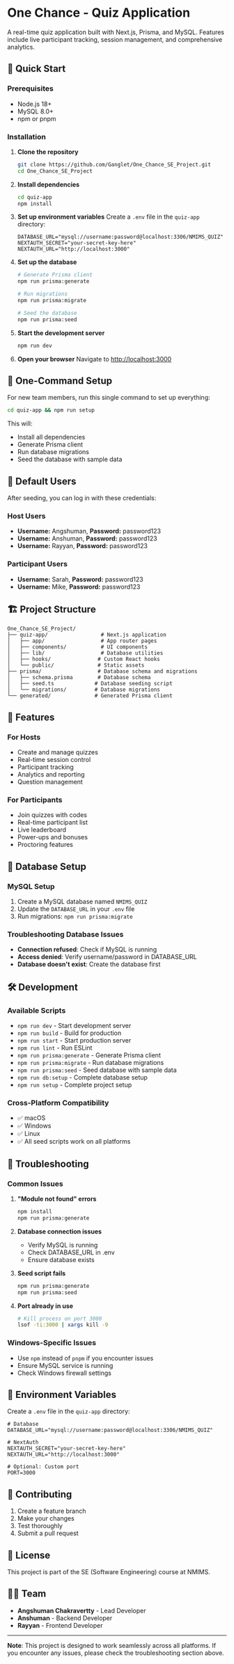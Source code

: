 # One Chance - Quiz Application

A real-time quiz application built with Next.js, Prisma, and MySQL. Features include live participant tracking, session management, and comprehensive analytics.

## 🚀 Quick Start

### Prerequisites
- Node.js 18+ 
- MySQL 8.0+
- npm or pnpm

### Installation

1. **Clone the repository**
   ```bash
   git clone https://github.com/Ganglet/One_Chance_SE_Project.git
   cd One_Chance_SE_Project
   ```

2. **Install dependencies**
   ```bash
   cd quiz-app
   npm install
   ```

3. **Set up environment variables**
   Create a `.env` file in the `quiz-app` directory:
   ```env
   DATABASE_URL="mysql://username:password@localhost:3306/NMIMS_QUIZ"
   NEXTAUTH_SECRET="your-secret-key-here"
   NEXTAUTH_URL="http://localhost:3000"
   ```

4. **Set up the database**
   ```bash
   # Generate Prisma client
   npm run prisma:generate
   
   # Run migrations
   npm run prisma:migrate
   
   # Seed the database
   npm run prisma:seed
   ```

5. **Start the development server**
   ```bash
   npm run dev
   ```

6. **Open your browser**
   Navigate to [http://localhost:3000](http://localhost:3000)

## 🔧 One-Command Setup

For new team members, run this single command to set up everything:

```bash
cd quiz-app && npm run setup
```

This will:
- Install all dependencies
- Generate Prisma client
- Run database migrations
- Seed the database with sample data

## 👥 Default Users

After seeding, you can log in with these credentials:

### Host Users
- **Username:** Angshuman, **Password:** password123
- **Username:** Anshuman, **Password:** password123  
- **Username:** Rayyan, **Password:** password123

### Participant Users
- **Username:** Sarah, **Password:** password123
- **Username:** Mike, **Password:** password123

## 🏗️ Project Structure

```
One_Chance_SE_Project/
├── quiz-app/                 # Next.js application
│   ├── app/                  # App router pages
│   ├── components/           # UI components
│   ├── lib/                  # Database utilities
│   ├── hooks/               # Custom React hooks
│   └── public/              # Static assets
├── prisma/                  # Database schema and migrations
│   ├── schema.prisma        # Database schema
│   ├── seed.ts             # Database seeding script
│   └── migrations/         # Database migrations
└── generated/              # Generated Prisma client
```

## 🎯 Features

### For Hosts
- Create and manage quizzes
- Real-time session control
- Participant tracking
- Analytics and reporting
- Question management

### For Participants
- Join quizzes with codes
- Real-time participant list
- Live leaderboard
- Power-ups and bonuses
- Proctoring features

## 🔄 Database Setup

### MySQL Setup
1. Create a MySQL database named `NMIMS_QUIZ`
2. Update the `DATABASE_URL` in your `.env` file
3. Run migrations: `npm run prisma:migrate`

### Troubleshooting Database Issues
- **Connection refused**: Check if MySQL is running
- **Access denied**: Verify username/password in DATABASE_URL
- **Database doesn't exist**: Create the database first

## 🛠️ Development

### Available Scripts
- `npm run dev` - Start development server
- `npm run build` - Build for production
- `npm run start` - Start production server
- `npm run lint` - Run ESLint
- `npm run prisma:generate` - Generate Prisma client
- `npm run prisma:migrate` - Run database migrations
- `npm run prisma:seed` - Seed database with sample data
- `npm run db:setup` - Complete database setup
- `npm run setup` - Complete project setup

### Cross-Platform Compatibility
- ✅ macOS
- ✅ Windows
- ✅ Linux
- ✅ All seed scripts work on all platforms

## 🐛 Troubleshooting

### Common Issues

1. **"Module not found" errors**
   ```bash
   npm install
   npm run prisma:generate
   ```

2. **Database connection issues**
   - Verify MySQL is running
   - Check DATABASE_URL in .env
   - Ensure database exists

3. **Seed script fails**
   ```bash
   npm run prisma:generate
   npm run prisma:seed
   ```

4. **Port already in use**
   ```bash
   # Kill process on port 3000
   lsof -ti:3000 | xargs kill -9
   ```

### Windows-Specific Issues
- Use `npm` instead of `pnpm` if you encounter issues
- Ensure MySQL service is running
- Check Windows firewall settings

## 📝 Environment Variables

Create a `.env` file in the `quiz-app` directory:

```env
# Database
DATABASE_URL="mysql://username:password@localhost:3306/NMIMS_QUIZ"

# NextAuth
NEXTAUTH_SECRET="your-secret-key-here"
NEXTAUTH_URL="http://localhost:3000"

# Optional: Custom port
PORT=3000
```

## 🤝 Contributing

1. Create a feature branch
2. Make your changes
3. Test thoroughly
4. Submit a pull request

## 📄 License

This project is part of the SE (Software Engineering) course at NMIMS.

## 👨‍💻 Team

- **Angshuman Chakravertty** - Lead Developer
- **Anshuman** - Backend Developer  
- **Rayyan** - Frontend Developer

---

**Note**: This project is designed to work seamlessly across all platforms. If you encounter any issues, please check the troubleshooting section above. 
